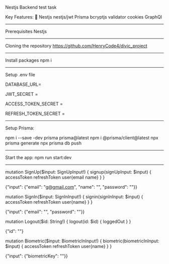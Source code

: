 Nestjs Backend test task

Key Features:
🔐 Nestjs
nestjs/jwt
Prisma
bcryptjs
validator
cookies
GraphQl

---------------------------------------------------------------------------------

Prerequisites
Nestjs

--------------------------------------------------------------------------------

Cloning the repository
https://github.com/HenryCode4/divic_project

---------------------------------------------------------------------------------

Install packages
npm i

---------------------------------------------------------------------------------

Setup .env file

DATABASE_URL=

JWT_SECRET = 

ACCESS_TOKEN_SECRET = 

REFRESH_TOKEN_SECRET = 


----------------------------------------------------------------------------------

Setup Prisma:

npm i --save -dev prisma prisma@latest
npm i @prisma/client@latest
npx prisma generate
npx prisma db push

----------------------------------------------------------------------------------

Start the app:
npm run start:dev

----------------------------------------------------------------------------------

<!-- Graphql collections -->

<!-- sign up mutations -->
mutation SignUp($input: SignUpInput!) {
  signup(signUpInput: $input) {
    accessToken
    refreshToken
    user{email name}
  }
}
<!-- query variables -->
{"input": {"email": "g@gmail.com",
  "name": "",
  "password": ""}}


<!-- sign up mutations -->
mutation SignIn($input: SignInInput!) {
  signin(signInInput: $input) {
    accessToken
    refreshToken
    user{name}
  }
}

<!-- query variables -->
{"input": {"email": "",
  "password": ""}}



<!-- logout mutation -->
mutation Logout($id: String!) {
  logout(id: $id) {
    loggedOut
  }
}

<!-- query variables -->
{"id": ""}




<!-- biometricKey mutation -->
mutation Biometric($input: BiometricInInput!) {
  biometric(biometricInInput: $input) {
    accessToken
    refreshToken
    user{name}
  }
}


<!-- query variables -->
{"input": {"biometricKey": ""}}